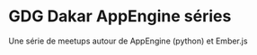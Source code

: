 GDG Dakar AppEngine séries
==========================

Une série de meetups autour de AppEngine (python) et Ember.js

